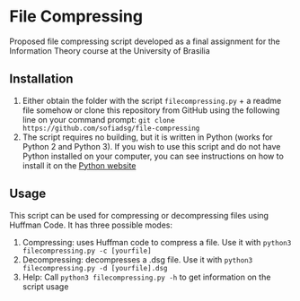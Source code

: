 # File Compressing
Proposed file compressing script developed as a final assignment for the Information Theory course at the University of Brasilia

## Installation

1. Either obtain the folder with the script `filecompressing.py` + a readme file somehow or clone this repository from GitHub using the following line on your command prompt: ```git clone https://github.com/sofiadsg/file-compressing```
2. The script requires no building, but it is written in Python (works for Python 2 and Python 3). If you wish to use this script and do not have Python installed on your computer, you can see instructions on how to install it on the [Python website](https://www.python.org/downloads/)

## Usage

This script can be used for compressing or decompressing files using Huffman Code. It has three possible modes:

1. Compressing: uses Huffman code to compress a file. Use it with ```python3 filecompressing.py -c [yourfile]```
2. Decompressing: decompresses a .dsg file. Use it with ```python3 filecompressing.py -d [yourfile].dsg```
3. Help: Call ```python3 filecompressing.py -h``` to get information on the script usage
